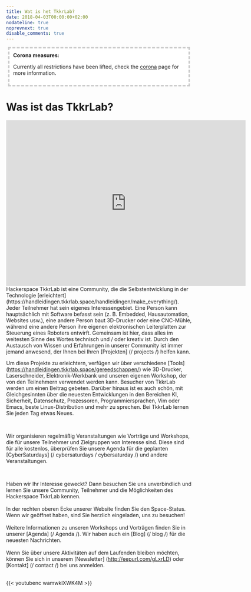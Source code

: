 ```yaml
---
title: Wat is het TkkrLab?
date: 2018-04-03T00:00:00+02:00
nodateline: true
noprevnext: true
disable_comments: true
---
```


<div style="background: white;margin: 5px;padding:10px;border: 4px dashed #CCCCCC;">
<strong>Corona measures:</strong><p>
Currently all restrictions have been lifted, check the <a href="/corona">corona</a> page for more information. 
</div>


# Was ist das TkkrLab?

<iframe src="https://www.google.com/maps/embed?pb=!4v1634670153920!6m8!1m7!1sCAoSLEFGMVFpcE52SzBOTVVDbzk2WURFRFliemwxRkExUHctbXdiMTRid1UwRERL!2m2!1d52.2164307!2d6.820549499999999!3f300.2381792567585!4f-10.856918622841675!5f0.4000000000000002" width="650" height="450" style="border:0;" allowfullscreen="" loading="lazy"></iframe>


<br />
Hackerspace TkkrLab ist eine Community, die die Selbstentwicklung in der Technologie [erleichtert](https://handleidingen.tkkrlab.space/handleidingen/make_everything/). Jeder Teilnehmer hat sein eigenes Interessengebiet. Eine Person kann hauptsächlich mit Software befasst sein (z. B. Embedded, Hausautomation, Websites usw.), eine andere Person baut 3D-Drucker oder eine CNC-Mühle, während eine andere Person ihre eigenen elektronischen Leiterplatten zur Steuerung eines Roboters entwirft. Gemeinsam ist hier, dass alles im weitesten Sinne des Wortes technisch und / oder kreativ ist. Durch den Austausch von Wissen und Erfahrungen in unserer Community ist immer jemand anwesend, der Ihnen bei Ihren [Projekten] (/ projects /) helfen kann.

<br>

Um diese Projekte zu erleichtern, verfügen wir über verschiedene [Tools] (https://handleidingen.tkkrlab.space/gereedschappen/) wie 3D-Drucker, Laserschneider, Elektronik-Werkbank und unseren eigenen Workshop, der von den Teilnehmern verwendet werden kann. Besucher von TkkrLab werden um einen Beitrag gebeten. Darüber hinaus ist es auch schön, mit Gleichgesinnten über die neuesten Entwicklungen in den Bereichen KI, Sicherheit, Datenschutz, Prozessoren, Programmiersprachen, Vim oder Emacs, beste Linux-Distribution und mehr zu sprechen. Bei TkkrLab lernen Sie jeden Tag etwas Neues.

<br>

Wir organisieren regelmäßig Veranstaltungen wie Vorträge und Workshops, die für unsere Teilnehmer und Zielgruppen von Interesse sind. Diese sind für alle kostenlos, überprüfen Sie unsere Agenda für die geplanten [CyberSaturdays] (/ cybersaturdays / cybersaturday /) und andere Veranstaltungen.

<br>

Haben wir Ihr Interesse geweckt? Dann besuchen Sie uns unverbindlich und lernen Sie unsere Community, Teilnehmer und die Möglichkeiten des Hackerspace TkkrLab kennen.
<br />
<br />
In der rechten oberen Ecke unserer Website finden Sie den Space-Status. Wenn wir geöffnet haben, sind Sie herzlich eingeladen, uns zu besuchen!
<br />
<br />
Weitere Informationen zu unseren Workshops und Vorträgen finden Sie in unserer [Agenda] (/ Agenda /). Wir haben auch ein [Blog] (/ blog /) für die neuesten Nachrichten.
<br />
<br />
Wenn Sie über unsere Aktivitäten auf dem Laufenden bleiben möchten, können Sie sich in unserem [Newsletter] (http://eepurl.com/gLxrLD) oder [Kontakt] (/ contact /) bei uns anmelden.
<br />
<br />

{{< youtubenc wamwklXWK4M >}}
